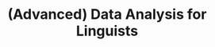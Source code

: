 ---
id: "da-for-ling" # nochmal überlegen
method: "Seminare"
institution: "Fakultät für Geisteswissenschaften"
title: "(Advanced) Data Analysis for Linguists"
title_project: 
title_short: "DAforLing"
period: "Apr 22 ­­- Mar 23 (12 months)"
foerderlinie: "Fachspezifische Data Literacy"
round: "1"
filter: "1"
lecture2go: 
uhh_url: "https://www.hcl.uni-hamburg.de/ddlitlab/data-literacy-lehrlabor/erste-foerderrunde/03-da-for-ling.html"
contributors: "Julia Schilling"
mentor: "Prof. Dr. Robert Fuchs"
quote: "Die Fähigkeit, große Datenmengen zu analysieren und auszuwerten, wird zunehmend zu einer Kernkompetenz in vielen Branchen und Wissenschaftsbereichen, da sie die Möglichkeit bietet, fundierte Erkenntnisse zu gewinnen und effektive Strategien zu entwickeln. Dies gilt auch für die Disziplin der Linguistik (auch: Sprachwissenschaft), die sich der Erforschung von Sprache widmet. Große Datenmengen werden insbesondere in Datenbanken (‚Korpora‘) natürlicher Sprache bereitgestellt und analysiert, die mehrere Milliarden Wörter umfassen können (eine DIN-A4 Seite umfasst 350 bis 400 Wörter). Im Vergleich zur steigenden Bedeutung von Datenkompetenz in vielen Branchen und insbesondere auch der Forschungspraxis in der Linguistik zeigt sich, dass die aktuelle Lehrpraxis in dieser Disziplin hinter den neuesten Entwicklungen in der Big Data-Forschung zurückbleibt."
text: |
    ### Das Projekt DAforLing

    Um die Studierenden auf die Anforderungen des modernen Arbeitsmarktes vorzubereiten, besteht ein erheblicher Bedarf an Datenkompetenz. Dieser Bedarf war der Auslöser für die Entwicklung des Lehrveranstaltungskonzepts, das darauf abzielt, die Fähigkeiten von Studierenden der englischen Linguistik in der Datenauswertung und -anwendung sowie der kritischen Interpretation von Daten zu verbessern. In diesem Kontext wurden auch Möglichkeiten gesucht, diese Thematik langfristig in den Masterstudiengang Englische Sprachwissenschaft „English as a World Language (ENGAGE)“ und verwandte Studiengänge der Linguistik zu integrieren und den Studierenden die Möglichkeit zu geben, ihre Fähigkeiten in der Datenauswertung und -anwendung in kleineren Forschungsprojekten zu vertiefen.

    ## Rückblick und Ergebnisse

    Im Einführungskurs "Data Analysis for Linguists" erhielten die Studierenden eine grundlegende Einführung in R und RStudio, um diese Tools effektiv für ihre Datenanalysen nutzen zu können. Des Weiteren wurden grundlegende Konzepte der Datenanalyse erlernt, wie Datentypen, Variablen und Datenaufbereitung. Die Studierenden erlernten auch Methoden zur Beschreibung von quantitativen Daten, wie Maße der zentralen Tendenz und der Streuung sowie grafische Darstellungen von Verteilungen. Darüber hinaus wurden Kenntnisse der Regressionsanalyse vermittelt, um lineare Beziehungen zwischen Variablen zu analysieren. Im vertiefenden Kurs "Advanced Data Analysis for Linguists" wurden den Studierenden weitere fortgeschrittene Methoden der Datenanalyse vermittelt.

    Die erworbenen Fähigkeiten und Kenntnisse sind in vielen Bereichen der Linguistik und darüber hinaus anwendbar und stellen somit einen wichtigen Beitrag zur Ausbildung von professionellen Linguist:innen dar. Allerdings hat das Projekt auch unerwartete Herausforderungen aufgezeigt. Obwohl es gelungen ist, viele Studierende anzusprechen, die bereits ein Interesse an Datenkompetenz hatten, stellte sich heraus, dass viele Studierende der Anglistik ohne bestehendes Interesse an diesem Thema Zurückhaltung bei der Beschäftigung mit datenintensiven Methoden zeigen. Aus diesem Grund fokussiert sich unser Folgeprojekt "Analysing Controversial Discourses" im Rahmen des DDLitLab darauf, neue didaktische Ansätze zu entwickeln, die einen breiteren thematischen Bezug haben.

    ## Tipps von Lehrenden für Lehrende

    Die zunehmende Bedeutung datenintensiver Methoden in der Forschung und Wirtschaft unterstreicht die Bedeutung der Grundidee der Lehrveranstaltung. Datenkompetenz und die kritische Interpretation von Daten sind dabei weiterhin zentrale Aspekte. Diese Kernkompetenzen sollten auch in zukünftigen Lehrveranstaltungen im Fokus stehen. Die Erfahrung hat gezeigt, dass die Studierenden von interaktiven Lehrmethoden und praktischen Übungen besonders profitieren und das Lernen durch Anwendung in realen Forschungsprojekten gefördert wird. Durch die Eigenanalyse als Lehrperson können Lehrstrategien überdacht und optimiert werden, um eine bessere Vermittlung der Inhalte und eine höhere Motivation der Studierenden zu erreichen. Viele Fächer setzen heute auf datenintensive Methoden, sei es in den Naturwissenschaften, den Geisteswissenschaften oder den Sozialwissenschaften. Daher sind die in unserem Lehrprojekt vermittelten Grundlagen der Datenanalyse potentiell in anderen Lehrveranstaltungen oder Studiengängen von Bedeutung.

image: "https://www.hcl.uni-hamburg.de/18798273/glen-carrie-unsplash-3d7c655cefa7ef011a8bf48c9a5399da46989c24.jpg"
image_credit: "glen carrie/unsplash"
link_external:
stine: "SoSe 2022 & WiSe 22/23: Seminare https://www.stine.uni-hamburg.de/scripts/mgrqispi.dll?APPNAME=CampusNet&PRGNAME=COURSEDETAILS&ARGUMENTS=-N000000000000001,-N000605,-N0,-N381726083254837,-N381726083271838,-N0,-N0,-N3,-APD2AcNKUVD57cZUvfoLyOBBwVfZ6xYU6VB5mRzK3cdfdWMmPcMUHCQe-7DKkmz5yRDyjCfaAcuReRuW67qGyefRYm-LlPfWURYotfWPavz7AvImoWoH9HqRqmDl94DLhxBZpHo5UHz9NvDKARNA77gHQVdUdPNmC4WHx7QVFvWKa7NHLcNWTVvZ-QQpfYz6krDwafIUdQSpBvoL37MPqVvZ9xjUt7YPeWYKhRg53OdAtWQHaHomLvDwBQqPxmqZVxIVZxjpacDwjVgP5PIU9RoopcqGKRDRevSaw7u5Z4oc9PYNjcgRS4qyNvBUWOq5b3Y68WoajQ-H7YzmhmD2wQWHy4ooTcNoNvBywczGKcUUHeuVdHzwjvjPFv-U97ZR77YPJQDWavBWSV-mKQ-5TfqRyeDNtmdUCPIPPcqPEYvNwOBwqOfUoOoWBQM5j4fPKvYaNvBGQ4gpTQQlZefcNOfmwRNcFvqwQmSRBcDZwQZWtvgHa3Sa9VumyPjRH7NLE7jmERoHJPqKaeg5-VIREPzRBcNKHcMcFmUPKfSmhfMUjH-UDVq5SfoUfCYUSfqW5rDGSQuHJHZ563WLfQ-HWQByFvNUdYMUaHILBvQ5QVM5w7MUBVSWdCQfFeZ5vcgHZ3ocNvYKo4SW3YURAPbZweUL5muUEf-7AvMWARjpvVSKpxjAl4vZQczLfcgi-f-L6QZojQSWdxUWtHYwtWBLqedHDfuo3vImlQjLJYo5E3YAQRZpu3fHev-WdPfRxPYwa, https://www.stine.uni-hamburg.de/scripts/mgrqispi.dll?APPNAME=CampusNet&PRGNAME=COURSEDETAILS&ARGUMENTS=-N000000000000001,-N000605,-N0,-N383475626299295,-N383475626224296,-N0,-N0,-N3,-A7d7Z4z9FeWLQOMLzvzoecjUJRfPaxS58HMmlQoPQWQ7Nc-HSejpz3fVZYfWeWuRF4oL6vz6HYBWDfDGo4WoCWoUdfNLwvImYYuWucSKlRBFdcYUBQY5Arq6ZvdKuvWatfBmkHNl9eYGARQo8RSKq3B5IPjUE7ZV6QYWTmDewfULHODmHYUHXQjPmeULMcjUN4UPPvfPZOz7tWupoxdWERgU3OMoQ4zBw7QmDfqoyWB6bWjPtOMp0RdUwejLYHIWWvdGKQZm8cMWufIphWBoQeWHMYoW6RQWEvYK9H-Homf6MQMWSONGDvM5jcDUAYMeZcfcwvIp9ffL07NLNQuAamuR5vUouWND6Oq69YWWBVdLocupKeYGhWNLNcdKZO-mAvNDjYfGCxjKE4qF94B5mQdUhVjRQxYR0OYLfVz66HMLdeQDFPuokOURx4uHNCuWEYDw5QNGMxBL6YgpTvUpzcIRyCYUlH-LymoU9OYl67Z5gVu7wOoHBYBWtQID-PBRqvBe-VQPg3SWgmdGdPIozVDGyQMaZmURWxUHdQBo-3vZZxzRfmZ5BmdUeWN6HVgWVrqPW7NoQWBlA4Y6ym-5kcfopHdGlYqmNHz63VvZWPqUfWZaZVgo33SHBPqmJcUfAeYopPuKeHMRyYSpCYQWQOqaZRNLwvjVdRSoM7gRTRuP67qUV7gRNH-lZ4DKqeW5xmkZFVSLdmSeZQzZq7-H0xSKHcu5vHq6Weq6WPSmPfSAhVYPBHgUxmdHAcjWKYWPK, https://www.stine.uni-hamburg.de/scripts/mgrqispi.dll?APPNAME=CampusNet&PRGNAME=COURSEDETAILS&ARGUMENTS=-N000000000000001,-N000605,-N0,-N383475231748165,-N383475231759166,-N0,-N0,-N3,-A7d7Z4z9FeWLQOMLzvzoecjUJRfPaxS58HMmlQoPQWQ7Nc-HSejpz3fVZYfWeWuRF4oL6vz6HYBWDfDGo4WoCWoUdfNLwvImYYuWucSKlRBFdcYUBQY5Arq6ZvdKuvWatfBmkHNl9eYGARQo8RSKq3B5IPjUE7ZV6QYWTmDewfULHODmHYUHXQjPmeULMcjUN4UPPvfPZOz7tWupoxdWERgU3OMoQ4zBw7QmDfqoyWB6bWjPtOMp0RdUwejLYHIWWvdGKQZm8cMWufIphWBoQeWHMYoW6RQWEvYK9H-Homf6MQMWSONGDvM5jcDUAYMeZcfcwvIp9ffL07NLNQuAamuR5vUouWND6Oq69YWWBVdLocupKeYGhWNLNcdKZO-mAvNDjYfGCxjKE4qF94B5mQdUhVjRQxYR0OYLfVz66HMLdeQDFPuokOURx4uHNCuWEYDw5QNGMxBL6YgpTvUpzcIRyCYUlH-LymoU9OYl67Z5gVu7wOoHBYBWtQID-PBRqvBe-VQPg3SWgmdGdPIozVDGyQMaZmURWxUHdQBo-3vZZxzRfmZ5BmdUeWN6HVgWVrqPW7NoQWBlA4Y6ym-5kcfopHdGlYqmNHz63VvZWPqUfWZaZVgo33SHBPqmJcUfAeYopPuKeHMRyYSpCYQWQOqaZRNLwvjVdRSoM7gRTRuP67qUV7gRNH-lZ4DKqeW5xmkZFVSLdmSeZQzZq7-H0xSKHcu5vHq6Weq6WPSmPfSAhVYPBHgUxmdHAcjWKYWPK"
---